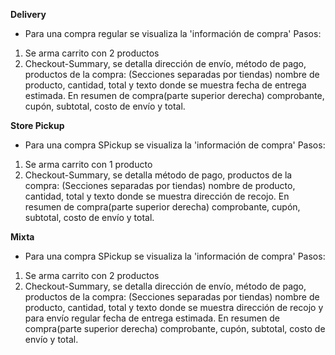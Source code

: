 **Delivery**
- Para una compra regular se visualiza la 'información de compra' Pasos:
1. Se arma carrito con 2 productos
2. Checkout-Summary, se detalla dirección de envío, método de pago, productos de la compra: (Secciones separadas por tiendas) nombre de producto, cantidad, total y texto donde se muestra fecha de entrega estimada.
En resumen de compra(parte superior derecha) comprobante, cupón, subtotal, costo de envío y total.

**Store Pickup**
- Para una compra SPickup se visualiza la 'información de compra' Pasos:
1. Se arma carrito con 1 producto
2. Checkout-Summary, se detalla método de pago, productos de la compra: (Secciones separadas por tiendas) nombre de producto, cantidad, total y texto donde se muestra dirección de recojo.
En resumen de compra(parte superior derecha) comprobante, cupón, subtotal, costo de envío y total.


**Mixta**
- Para una compra SPickup se visualiza la 'información de compra' Pasos:
1. Se arma carrito con 2 productos
2. Checkout-Summary, se detalla dirección de envío, método de pago, productos de la compra: (Secciones separadas por tiendas) nombre de producto, cantidad, total y texto donde se muestra dirección de recojo y para envío regular fecha de entrega estimada.
En resumen de compra(parte superior derecha) comprobante, cupón, subtotal, costo de envío y total.

